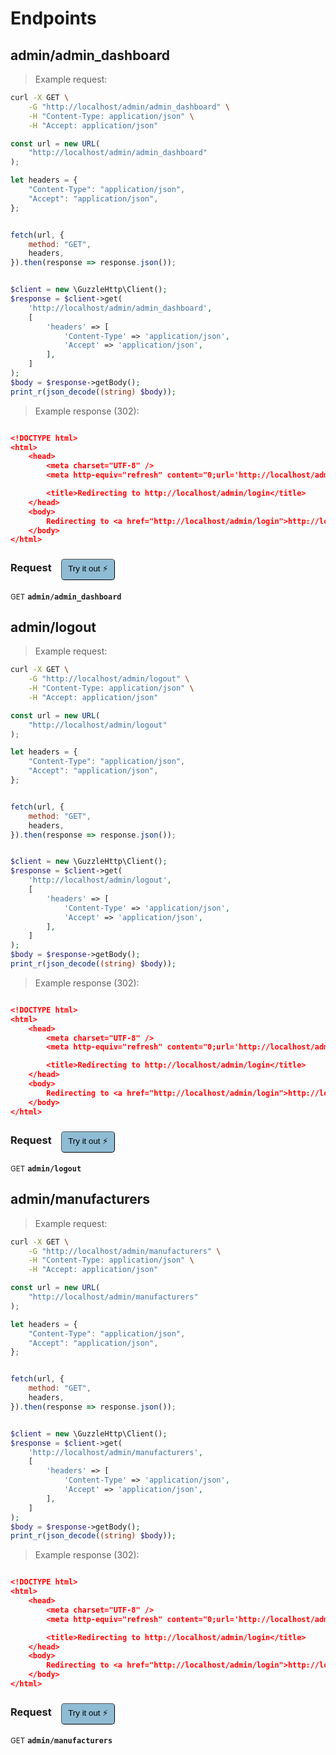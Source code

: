 # Endpoints


## admin/admin_dashboard




> Example request:

```bash
curl -X GET \
    -G "http://localhost/admin/admin_dashboard" \
    -H "Content-Type: application/json" \
    -H "Accept: application/json"
```

```javascript
const url = new URL(
    "http://localhost/admin/admin_dashboard"
);

let headers = {
    "Content-Type": "application/json",
    "Accept": "application/json",
};


fetch(url, {
    method: "GET",
    headers,
}).then(response => response.json());
```

```php

$client = new \GuzzleHttp\Client();
$response = $client->get(
    'http://localhost/admin/admin_dashboard',
    [
        'headers' => [
            'Content-Type' => 'application/json',
            'Accept' => 'application/json',
        ],
    ]
);
$body = $response->getBody();
print_r(json_decode((string) $body));
```


> Example response (302):

```json

<!DOCTYPE html>
<html>
    <head>
        <meta charset="UTF-8" />
        <meta http-equiv="refresh" content="0;url='http://localhost/admin/login'" />

        <title>Redirecting to http://localhost/admin/login</title>
    </head>
    <body>
        Redirecting to <a href="http://localhost/admin/login">http://localhost/admin/login</a>.
    </body>
</html>
```
<div id="execution-results-GETadmin-admin_dashboard" hidden>
    <blockquote>Received response<span id="execution-response-status-GETadmin-admin_dashboard"></span>:</blockquote>
    <pre class="json"><code id="execution-response-content-GETadmin-admin_dashboard"></code></pre>
</div>
<div id="execution-error-GETadmin-admin_dashboard" hidden>
    <blockquote>Request failed with error:</blockquote>
    <pre><code id="execution-error-message-GETadmin-admin_dashboard"></code></pre>
</div>
<form id="form-GETadmin-admin_dashboard" data-method="GET" data-path="admin/admin_dashboard" data-authed="0" data-hasfiles="0" data-headers='{"Content-Type":"application\/json","Accept":"application\/json"}' onsubmit="event.preventDefault(); executeTryOut('GETadmin-admin_dashboard', this);">
<h3>
    Request&nbsp;&nbsp;&nbsp;
        <button type="button" style="background-color: #8fbcd4; padding: 5px 10px; border-radius: 5px; border-width: thin;" id="btn-tryout-GETadmin-admin_dashboard" onclick="tryItOut('GETadmin-admin_dashboard');">Try it out ⚡</button>
    <button type="button" style="background-color: #c97a7e; padding: 5px 10px; border-radius: 5px; border-width: thin;" id="btn-canceltryout-GETadmin-admin_dashboard" onclick="cancelTryOut('GETadmin-admin_dashboard');" hidden>Cancel</button>&nbsp;&nbsp;
    <button type="submit" style="background-color: #6ac174; padding: 5px 10px; border-radius: 5px; border-width: thin;" id="btn-executetryout-GETadmin-admin_dashboard" hidden>Send Request 💥</button>
    </h3>
<p>
<small class="badge badge-green">GET</small>
 <b><code>admin/admin_dashboard</code></b>
</p>
</form>


## admin/logout




> Example request:

```bash
curl -X GET \
    -G "http://localhost/admin/logout" \
    -H "Content-Type: application/json" \
    -H "Accept: application/json"
```

```javascript
const url = new URL(
    "http://localhost/admin/logout"
);

let headers = {
    "Content-Type": "application/json",
    "Accept": "application/json",
};


fetch(url, {
    method: "GET",
    headers,
}).then(response => response.json());
```

```php

$client = new \GuzzleHttp\Client();
$response = $client->get(
    'http://localhost/admin/logout',
    [
        'headers' => [
            'Content-Type' => 'application/json',
            'Accept' => 'application/json',
        ],
    ]
);
$body = $response->getBody();
print_r(json_decode((string) $body));
```


> Example response (302):

```json

<!DOCTYPE html>
<html>
    <head>
        <meta charset="UTF-8" />
        <meta http-equiv="refresh" content="0;url='http://localhost/admin/login'" />

        <title>Redirecting to http://localhost/admin/login</title>
    </head>
    <body>
        Redirecting to <a href="http://localhost/admin/login">http://localhost/admin/login</a>.
    </body>
</html>
```
<div id="execution-results-GETadmin-logout" hidden>
    <blockquote>Received response<span id="execution-response-status-GETadmin-logout"></span>:</blockquote>
    <pre class="json"><code id="execution-response-content-GETadmin-logout"></code></pre>
</div>
<div id="execution-error-GETadmin-logout" hidden>
    <blockquote>Request failed with error:</blockquote>
    <pre><code id="execution-error-message-GETadmin-logout"></code></pre>
</div>
<form id="form-GETadmin-logout" data-method="GET" data-path="admin/logout" data-authed="0" data-hasfiles="0" data-headers='{"Content-Type":"application\/json","Accept":"application\/json"}' onsubmit="event.preventDefault(); executeTryOut('GETadmin-logout', this);">
<h3>
    Request&nbsp;&nbsp;&nbsp;
        <button type="button" style="background-color: #8fbcd4; padding: 5px 10px; border-radius: 5px; border-width: thin;" id="btn-tryout-GETadmin-logout" onclick="tryItOut('GETadmin-logout');">Try it out ⚡</button>
    <button type="button" style="background-color: #c97a7e; padding: 5px 10px; border-radius: 5px; border-width: thin;" id="btn-canceltryout-GETadmin-logout" onclick="cancelTryOut('GETadmin-logout');" hidden>Cancel</button>&nbsp;&nbsp;
    <button type="submit" style="background-color: #6ac174; padding: 5px 10px; border-radius: 5px; border-width: thin;" id="btn-executetryout-GETadmin-logout" hidden>Send Request 💥</button>
    </h3>
<p>
<small class="badge badge-green">GET</small>
 <b><code>admin/logout</code></b>
</p>
</form>


## admin/manufacturers




> Example request:

```bash
curl -X GET \
    -G "http://localhost/admin/manufacturers" \
    -H "Content-Type: application/json" \
    -H "Accept: application/json"
```

```javascript
const url = new URL(
    "http://localhost/admin/manufacturers"
);

let headers = {
    "Content-Type": "application/json",
    "Accept": "application/json",
};


fetch(url, {
    method: "GET",
    headers,
}).then(response => response.json());
```

```php

$client = new \GuzzleHttp\Client();
$response = $client->get(
    'http://localhost/admin/manufacturers',
    [
        'headers' => [
            'Content-Type' => 'application/json',
            'Accept' => 'application/json',
        ],
    ]
);
$body = $response->getBody();
print_r(json_decode((string) $body));
```


> Example response (302):

```json

<!DOCTYPE html>
<html>
    <head>
        <meta charset="UTF-8" />
        <meta http-equiv="refresh" content="0;url='http://localhost/admin/login'" />

        <title>Redirecting to http://localhost/admin/login</title>
    </head>
    <body>
        Redirecting to <a href="http://localhost/admin/login">http://localhost/admin/login</a>.
    </body>
</html>
```
<div id="execution-results-GETadmin-manufacturers" hidden>
    <blockquote>Received response<span id="execution-response-status-GETadmin-manufacturers"></span>:</blockquote>
    <pre class="json"><code id="execution-response-content-GETadmin-manufacturers"></code></pre>
</div>
<div id="execution-error-GETadmin-manufacturers" hidden>
    <blockquote>Request failed with error:</blockquote>
    <pre><code id="execution-error-message-GETadmin-manufacturers"></code></pre>
</div>
<form id="form-GETadmin-manufacturers" data-method="GET" data-path="admin/manufacturers" data-authed="0" data-hasfiles="0" data-headers='{"Content-Type":"application\/json","Accept":"application\/json"}' onsubmit="event.preventDefault(); executeTryOut('GETadmin-manufacturers', this);">
<h3>
    Request&nbsp;&nbsp;&nbsp;
        <button type="button" style="background-color: #8fbcd4; padding: 5px 10px; border-radius: 5px; border-width: thin;" id="btn-tryout-GETadmin-manufacturers" onclick="tryItOut('GETadmin-manufacturers');">Try it out ⚡</button>
    <button type="button" style="background-color: #c97a7e; padding: 5px 10px; border-radius: 5px; border-width: thin;" id="btn-canceltryout-GETadmin-manufacturers" onclick="cancelTryOut('GETadmin-manufacturers');" hidden>Cancel</button>&nbsp;&nbsp;
    <button type="submit" style="background-color: #6ac174; padding: 5px 10px; border-radius: 5px; border-width: thin;" id="btn-executetryout-GETadmin-manufacturers" hidden>Send Request 💥</button>
    </h3>
<p>
<small class="badge badge-green">GET</small>
 <b><code>admin/manufacturers</code></b>
</p>
</form>



